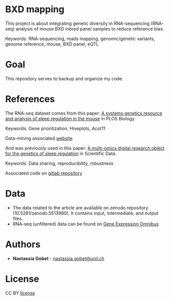 # BXD mapping

This project is about integrating genetic diversity in RNA-sequencing (RNA-seq) analysis of mouse BXD inbred panel samples to reduce reference bias.

Keywords: RNA-sequencing, reads mapping, genomic/genetic variants, genome reference, mouse, BXD panel, eQTL

# Goal

This repository serves to backup and organize my code.

# References

The RNA-seq dataset comes from this paper: [A systems genetics resource and analysis of sleep regulation in the mouse](https://journals.plos.org/plosbiology/article?id=10.1371/journal.pbio.2005750) in PLOS Biology.

Keywords: Gene prioritization, Hiveplots, *Acot11*

Data-mining associated [website](https://bxd.vital-it.ch/#/)

And was previously used in this paper: [A multi-omics digital research object for the genetics of sleep regulation](https://www.nature.com/articles/s41597-019-0171-x) in Scientific Data.

Keywords: Data sharing, reproducibility, robustness

Associated code on [gitlab repository](https://gitlab.unil.ch/mjan/Systems_Genetics_of_Sleep_Regulation/blob/master/README.md)

# Data

* The data related to the article are available on zenodo repository (10.5281/zenodo.5513980). It contains input, intermediate, and output files.
* RNA-seq (unfiltered) data can be found on [Gene Expression Omnibus](https://www.ncbi.nlm.nih.gov/geo/query/acc.cgi?acc=GSE114845)

# Authors

* **Nastassia Gobet** - nastassia.gobet@unil.ch

# License

CC BY [license](https://creativecommons.org/licenses/by/4.0/)
